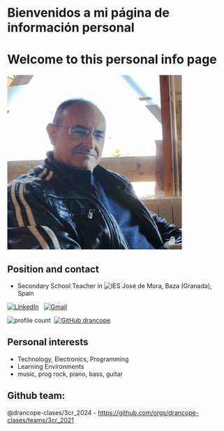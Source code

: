 # Bienvenidos a mi página de información personal 
# Welcome to this personal info page
![drancope](https://github.com/drancope/drancope/blob/main/drancope.jpg)

## Position and contact

- Secondary School Teacher in ![IES José de Mora](https://blogsaverroes.juntadeandalucia.es/iesjosedemora), Baza (Granada), Spain

<a href="https://www.linkedin.com/in/drancope/"><img alt="LinkedIn" src="https://img.shields.io/badge/linkedin%20-%230077B5.svg?&style=flat&logo=linkedin&logoColor=white"/></a> &nbsp;
<a href="mailto:drancope@gmail.com"><img alt="Gmail" src="https://img.shields.io/badge/Gmail-D14836?style=flat&logo=gmail&logoColor=white" /></a> &nbsp;

![profile count](https://komarev.com/ghpvc/?username=drancope&color=red)&nbsp;
[![GitHub drancope](https://img.shields.io/github/followers/drancope?label=follow&style=social)](https://github.com/drancope)

## Personal interests

- Technology, Electronics, Programming
- Learning Environments
- music, prog rock, piano, bass, guitar

## Github team:

@drancope-clases/3cr_2024 - https://github.com/orgs/drancope-clases/teams/3cr_2021
